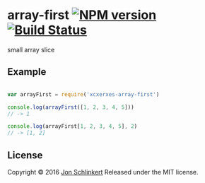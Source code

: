 # array-first [![NPM version](https://img.shields.io/npm/v/xcxerxes-array-first.svg)](https://www.npmjs.com/package/xcxerxes-array-firstt) [![Build Status](https://travis-ci.org/XcXerxes/xcxerxes-array-firstt.svg)](https://travis-ci.org/XcXerxes/xcxerxes-array-firstt.svg)

 small array slice 

 ## Example

 ```javascript

 var arrayFirst = require('xcxerxes-array-first')
 
 console.log(arrayFirst([1, 2, 3, 4, 5]))
 // -> 1

 console.log(arrayFirst[1, 2, 3, 4, 5], 2)
 // -> [1, 2]
 ```

 ## License

Copyright © 2016 [Jon Schlinkert](https://github.com/XcXerxes)
Released under the MIT license.